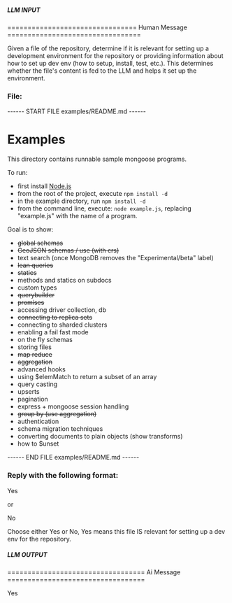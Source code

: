 ##### LLM INPUT #####
================================ Human Message =================================

Given a file of the repository, determine if it is relevant for setting up a development environment for the repository or providing information about how to set up dev env (how to setup, install, test, etc.). This determines whether the file's content is fed to the LLM and helps it set up the environment.

### File:
------ START FILE examples/README.md ------
# Examples

This directory contains runnable sample mongoose programs.

To run:

* first install [Node.js](http://nodejs.org/)
* from the root of the project, execute `npm install -d`
* in the example directory, run `npm install -d`
* from the command line, execute: `node example.js`, replacing "example.js" with the name of a program.

Goal is to show:

* ~~global schemas~~
* ~~GeoJSON schemas / use (with crs)~~
* text search (once MongoDB removes the "Experimental/beta" label)
* ~~lean queries~~
* ~~statics~~
* methods and statics on subdocs
* custom types
* ~~querybuilder~~
* ~~promises~~
* accessing driver collection, db
* ~~connecting to replica sets~~
* connecting to sharded clusters
* enabling a fail fast mode
* on the fly schemas
* storing files
* ~~map reduce~~
* ~~aggregation~~
* advanced hooks
* using $elemMatch to return a subset of an array
* query casting
* upserts
* pagination
* express + mongoose session handling
* ~~group by (use aggregation)~~
* authentication
* schema migration techniques
* converting documents to plain objects (show transforms)
* how to $unset

------ END FILE examples/README.md ------

### Reply with the following format:

<rel>Yes</rel>

or

<rel>No</rel>

Choose either Yes or No, Yes means this file IS relevant for setting up a dev env for the repository.

##### LLM OUTPUT #####
================================== Ai Message ==================================

<rel>Yes</rel>